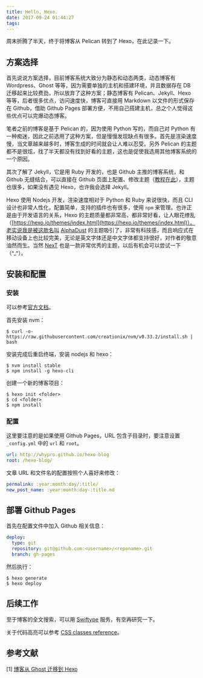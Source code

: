 ```yaml
---
title: Hello, Hexo.
date: 2017-09-24 01:44:27
tags:
---
```


周末折腾了半天，终于将博客从 Pelican 转到了 Hexo，在此记录一下。

## 方案选择

首先说说方案选择，目前博客系统大致分为静态和动态两类，动态博客有 Wordpress、Ghost 等等，因为需要单独的主机和搭建环境，并且数据存在 DB 迁移起来比较费劲，所以放弃了这种方案；静态博客有 Pelican、Jekyll、Hexo 等等，后者很多优点，访问速度快，博客可直接用 Markdown 以文件的形式保存在 Github，借助 Github Pages 部署方便，不用自己搭建主机，总之个人觉得这些优点可以完爆动态博客。

笔者之前的博客是基于 Pelican 的，因为使用 Python 写的，而自己对 Python 有一种痴迷，因此之前选用了这种方案，但是慢慢发现缺点有很多。首先是渲染速度慢，当文章越来越多时，博客生成的时间就会让人难以忍受。另外 Pelican 的主题都不是很炫，找了半天都没有找到好看的主题，这也是促使我选用其他博客系统的一个原因。

其次了解了 Jekyll，它是用 Ruby 开发的，也是 Github 主推的博客系统，和 Github 无缝结合，可以直接在 Github 页面上配置、修改主题（[教程在此](https://pages.github.com/)），主题也很多，如果没有遇见 Hexo，也许我会选择 Jekyll。

Hexo 使用 Nodejs 开发，渲染速度相对于 Python 和 Ruby 来说很快，而且 CLI 设计也非常人性化，配置简单，支持的插件也有很多，使用 `npm` 来管理。也许正是由于开发语言的关系，Hexo 的主题质量都非常高，都非常好看，让人眼花缭乱（[https://hexo.io/themes/index.html](https://hexo.io/themes/index.html)）。老实说我是被这款名叫 [AlphaDust](https://github.com/klugjo/hexo-theme-alpha-dust) 的主题吸引了，非常有科技感，而且响应式在移动设备上也比较完美，无论是英文字体还是中文字体都支持很好，对作者的敬意油然而生。当然 [NexT](http://theme-next.iissnan.com/) 也是一款非常优秀的主题，以后有机会可以尝试一下（^_^）。

## 安装和配置

### 安装
可以参考[官方文档](https://hexo.io/docs/index.html)。

首先安装 nvm：

``` shell
$ curl -o- https://raw.githubusercontent.com/creationix/nvm/v0.33.2/install.sh | bash
```

安装完成后重启终端，安装 nodejs 和 hexo：

``` shell
$ nvm install stable
$ npm install -g hexo-cli
```

创建一个新的博客项目：

``` shell
$ hexo init <folder>
$ cd <folder>
$ npm install
```

### 配置
这里要注意的是如果使用 Github Pages，URL 包含子目录时，要注意设置 `_config.yml` 中的 `url` 和 `root`。

``` yaml
url: http://whypro.github.io/hexo-blog
root: /hexo-blog/
```

文章 URL 和文件名的配置按照个人喜好来修改：

``` yaml
permalink: :year:month:day/:title/
new_post_name: :year:month:day-:title.md
```

## 部署 Github Pages

首先在配置文件中加入 Github 相关信息：

``` yaml
deploy:  
  type: git
  repository: git@github.com:<username>/<reponame>.git
  branch: gh-pages
```

然后执行：

``` shell
$ hexo generate
$ hexo deploy
```

## 后续工作

至于博客的全文搜索，可以用 [Swiftype](https://swiftype.com/) 服务，有空再研究一下。

关于代码高亮可以参考 [CSS classes reference](http://highlightjs.readthedocs.io/en/latest/css-classes-reference.html)。

## 参考文献
[1] [博客从 Ghost 迁移到 Hexo](https://www.race604.com/migrate-ghost-to-hexo/)

